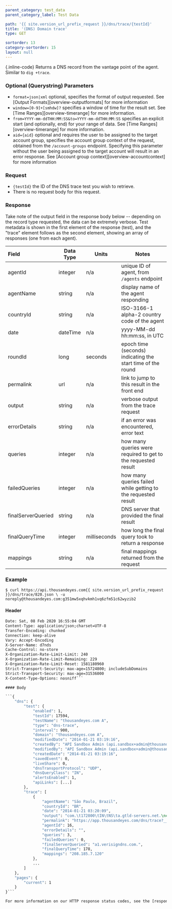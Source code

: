 ```yaml
---
parent_category: test_data
parent_category_label: Test Data

path: '{{ site.version_url_prefix_request }}/dns/trace/{testId}'
title: '(DNS) Domain trace'
type: GET

sortorder: 13
category-sortorder: 15
layout: null
---
```


{.inline-code} Returns a DNS record from the vantage point of the agent.  Similar to `dig +trace`.

### Optional (Querystring) Parameters

* `format=json|xml` optional, specifies the format of output requested.  See [Output Formats][overview-outputformats] for more information
* `window=[0-9]+[smhdw]?` specifies a window of time for the result set.  See [Time Ranges][overview-timerange] for more information.
* `from=YYYY-mm-ddTHH:MM:SS&to=YYYY-mm-ddTHH:MM:SS` specifies an explicit start (and optionally, end) for your range of data.  See [Time Ranges][overview-timerange] for more information.
* `aid={aid}` optional and requires the user to be assigned to the target account group, specifies the account group context of the request, obtained from the `/account-groups` endpoint.  Specifying this parameter without the user being assigned to the target account will result in an error response. See [Account group context][overview-accountcontext] for more information

### Request

* `{testId}` the ID of the DNS trace test you wish to retrieve.
* There is no request body for this request.

### Response

Take note of the output field in the response body below -- depending on the record type requested, the data can be extremely verbose.  Test metadata is shown in the first element of the response (test), and the "trace" element follows as the second element, showing an array of responses (one from each agent).

Field | Data Type | Units | Notes
:------------|-------------|-------------|-------------|
agentId | integer | n/a | unique ID of agent, from `/agents` endpoint
agentName | string | n/a | display name of the agent responding
countryId | string | n/a | ISO-3166-1 alpha-2 country code of the agent
date | dateTime | n/a | yyyy-MM-dd hh:mm:ss, in UTC
roundId | long | seconds | epoch time (seconds) indicating the start time of the round
permalink | url | n/a | link to jump to this result in the front end
output | string | n/a | verbose output from the trace request
errorDetails | string | n/a | if an error was encountered, error text
queries | integer | n/a | how many queries were required to get to the requested result
failedQueries | integer | n/a | how many queries failed while getting to the requested result
finalServerQueried | string | n/a | DNS server that provided the final result
finalQueryTime | integer | milliseconds | how long the final query took to return a response
mappings | string | n/a | final mappings returned from the request


### Example

`$ curl https://api.thousandeyes.com{{ site.version_url_prefix_request }}/dns/trace/820.json \
  -u noreply@thousandeyes.com:g351mw5xqhvkmh1vq6zfm51c62wyzib2`


#### Header

```HTTP/1.1 200 OK
Date: Sat, 08 Feb 2020 16:55:04 GMT
Content-Type: application/json;charset=UTF-8
Transfer-Encoding: chunked
Connection: keep-alive
Vary: Accept-Encoding
X-Server-Name: d7nds
Cache-Control: no-store
X-Organization-Rate-Limit-Limit: 240
X-Organization-Rate-Limit-Remaining: 229
X-Organization-Rate-Limit-Reset: 1581180960
Strict-Transport-Security: max-age=15724800; includeSubDomains
Strict-Transport-Security: max-age=31536000
X-Content-Type-Options: nosniff```

#### Body

```{
    "dns": {
        "test": {
            "enabled": 1,
            "testId": 17594,
            "testName": "thousandeyes.com A",
            "type": "dns-trace",
            "interval": 900,
            "domain": "thousandeyes.com A",
            "modifiedDate": "2014-01-21 03:19:16",
            "createdBy": "API Sandbox Admin (api.sandbox+admin@thousandeyes.com)",
            "modifiedBy": "API Sandbox Admin (api.sandbox+admin@thousandeyes.com)",
            "createdDate": "2014-01-21 03:19:16",
            "savedEvent": 0,
            "liveShare": 0,
            "dnsTransportProtocol": "UDP",
            "dnsQueryClass": "IN",
            "alertsEnabled": 1,
            "apiLinks": [...]
        },
        "trace": [
            {
                "agentName": "São Paulo, Brazil",
                "countryId": "BR",
                "date": "2014-01-21 03:20:09",
                "output": "com.\t172800\tIN\tNS\ta.gtld-servers.net.\ncom.\t172800\tIN\tNS\tf.gtld-servers.net.\ncom.\t172800\tIN\tNS\tc.gtld-servers.net.\ncom.\t172800\tIN\tNS\tb.gtld-servers.net.\ncom.\t172800\tIN\tNS\td.gtld-servers.net.\ncom.\t172800\tIN\tNS\te.gtld-servers.net.\ncom.\t172800\tIN\tNS\tg.gtld-servers.net.\ncom.\t172800\tIN\tNS\tm.gtld-servers.net.\ncom.\t172800\tIN\tNS\th.gtld-servers.net.\ncom.\t172800\tIN\tNS\tj.gtld-servers.net.\ncom.\t172800\tIN\tNS\ti.gtld-servers.net.\ncom.\t172800\tIN\tNS\tl.gtld-servers.net.\ncom.\t172800\tIN\tNS\tk.gtld-servers.net.\n;; Received 498 bytes from 199.7.91.13(d.root-servers.net.) in 119 ms\n\nthousandeyes.com.\t172800\tIN\tNS\ta1.verisigndns.com.\nthousandeyes.com.\t172800\tIN\tNS\ta2.verisigndns.com.\nthousandeyes.com.\t172800\tIN\tNS\ta3.verisigndns.com.\nthousandeyes.com.\t172800\tIN\tNS\tu1.verisigndns.com.\n;; Received 266 bytes from 192.5.6.30(a.gtld-servers.net.) in 178 ms\n\napp.thousandeyes.com.\t300\tIN\tCNAME\tweb.thousandeyes.com.\nweb.thousandeyes.com.\t300\tIN\tCNAME\tlb-app.thousandeyes.com.\nlb-app.thousandeyes.com.\t3600\tIN\tA\t208.185.7.120\n;; Received 173 bytes from 209.112.113.33(a1.verisigndns.com.) in 178 ms\n\n",
                "permalink": "https://app.thousandeyes.com/dns/trace?__a=75&testId=17594&roundId=1390274400&agentId=16",
                "agentId": 16,
                "errorDetails": "",
                "queries": 3,
                "failedQueries": 0,
                "finalServerQueried": "a1.verisigndns.com.",
                "finalQueryTime": 178,
                "mappings": "208.185.7.120"
            },
            ...
    	]
    },
    "pages": {
        "current": 1
    }
}```

For more information on our HTTP response status codes, see the [response status codes documentation][overview-responsestatuscodes].
